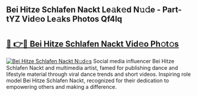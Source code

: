## Bei Hitze Schlafen Nackt Le𝚊k𝚎d N𝚞𝚍e - Part-tYZ Vid𝚎o Le𝚊ks Photos Qf4lq

# <h2><a href="http://fb304d.evod.top/?m=Bei+Hitze+Schlafen+Nackt">🔗 👉🔴 Bei Hitze Schlafen Nackt Vid𝚎o Ph𝚘t𝚘s</a></h2>

[![Bei Hitze Schlafen Nackt N𝚞d𝚎s](https://i.imgur.com/8V9OHl7.gif)](http://fb304d.evod.top/?m=Bei+Hitze+Schlafen+Nackt)
Social media influencer Bei Hitze Schlafen Nackt and multimedia artist, famed for publishing dance and lifestyle material through viral dance trends and short videos. Inspiring role model Bei Hitze Schlafen Nackt, recognized for their dedication to empowering others and making a difference. 

